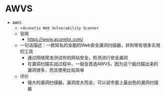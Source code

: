 # AWVS

* `AWVS`
  * =`Acunetix Web Vulnerability Scanner`
  * 官网
    * https://www.acunetix.com/
  * 一句话描述：一款知名的全能的Web安全漏洞扫描器，并附带有很多实用的工具
    * 通过网络爬虫测试你的网站安全，检测流行安全漏洞
    * 在漏洞扫描实战过程中，一般会首选AWVS，因为这个能扫描出来的漏洞很多，而且使用比较简单
  * 评价
    * 强大的漏洞扫描器，漏洞库大而全，可以说市面上最出色的漏洞扫描器

